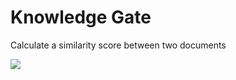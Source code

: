 # Knowledge Gate

Calculate a similarity score between two documents

![](https://github.com/user-attachments/assets/43a164ca-b652-4ea1-b26b-38a228f33cb0)
